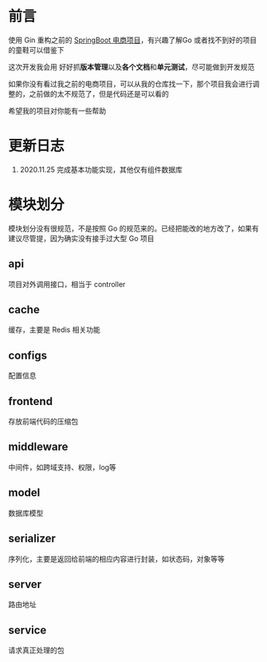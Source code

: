 # 前言

使用 Gin 重构之前的 [SpringBoot 电商项目](https://github.com/leosanqing/foodie-shop-dev)，有兴趣了解Go 或者找不到好的项目的童鞋可以借鉴下

这次开发我会用 好好抓**版本管理**以及**各个文档**和**单元测试**，尽可能做到开发规范

如果你没有看过我之前的电商项目，可以从我的仓库找一下，那个项目我会进行调整的，之前做的太不规范了，但是代码还是可以看的

希望我的项目对你能有一些帮助

# 更新日志

1. 2020.11.25 完成基本功能实现，其他仅有组件数据库

# 模块划分

模块划分没有很规范，不是按照 Go 的规范来的。已经把能改的地方改了，如果有建议尽管提，因为确实没有接手过大型 Go 项目

## api 

项目对外调用接口，相当于 controller

## cache

缓存，主要是 Redis 相关功能

## configs

配置信息

## frontend

存放前端代码的压缩包

## middleware

中间件，如跨域支持、权限，log等

## model 

数据库模型

## serializer

序列化，主要是返回给前端的相应内容进行封装，如状态码，对象等等

## server

路由地址

## service

请求真正处理的包

